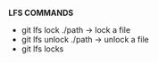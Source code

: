 **LFS COMMANDS**
- git lfs lock ./path -> lock a file
- git lfs unlock ./path -> unlock a file
- git lfs locks
